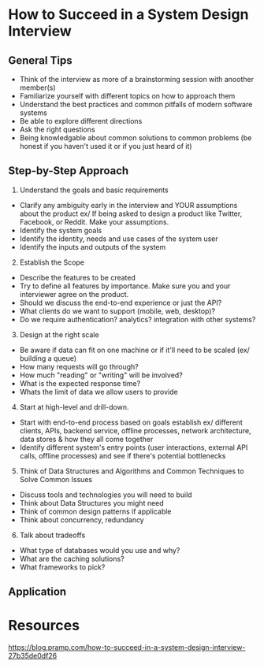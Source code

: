 # How to Succeed in a System Design Interview
## General Tips 
* Think of the interview as more of a brainstorming session with anoother member(s)
* Familiarize yourself with different topics on how to approach them 
* Understand the best practices and common pitfalls of modern software systems 
* Be able to explore different directions
* Ask the right questions 
* Being knowledgable about common solutions to common problems (be honest if you haven't used it or if you just heard of it)

## Step-by-Step Approach 
1. Understand the goals and basic requirements 
- Clarify any ambiguity early in the interview and YOUR assumptions about the product 
ex/ If being asked to design a product like Twitter, Facebook, or Reddit. Make your assumptions. 
- Identify the system goals 
- Identify the identity, needs and use cases of the system user
- Identify the inputs and outputs of the system 

2. Establish the Scope
- Describe the features to be created 
- Try to define all features by importance. Make sure you and your interviewer agree on the product. 
- Should we discuss the end-to-end experience or just the API? 
- What clients do we want to support (mobile, web, desktop)?
- Do we require authentication? analytics? integration with other systems? 

3. Design at the right scale 
- Be aware if data can fit on one machine or if it'll need to be scaled (ex/ building a queue)
- How many requests will go through? 
- How much "reading" or "writing" will be involved?
- What is the expected response time?
- Whats the limit of data we allow users to provide

4. Start at high-level and drill-down.
- Start with end-to-end process based on goals establish ex/ different clients, APIs, backend service, offline processes, network architecture, data stores & how they all come together 
- Identify different system's entry points (user interactions, external API calls, offline processes) and see if there's potential bottlenecks 

5. Think of Data Structures and Algorithms and Common Techniques to Solve Common Issues
- Discuss tools and technologies you will need to build 
- Think about Data Structures you might need
- Think of common design patterns if applicable 
- Think about concurrency, redundancy

6. Talk about tradeoffs 
- What type of databases would you use and why?
- What are the caching solutions?
- What frameworks to pick? 

## Application 

# Resources
https://blog.pramp.com/how-to-succeed-in-a-system-design-interview-27b35de0df26
